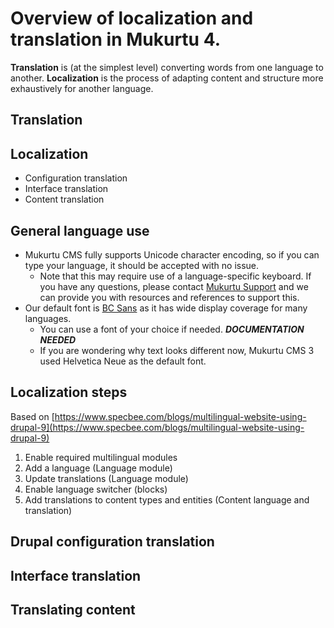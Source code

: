 # Overview of localization and translation in Mukurtu 4.

**Translation** is (at the simplest level) converting words from one language to another. **Localization** is the process of adapting content and structure more exhaustively for another language.

## Translation



## Localization

- Configuration translation
- Interface translation
- Content translation

## General language use

- Mukurtu CMS fully supports Unicode character encoding, so if you can type your language, it should be accepted with no issue.
  - Note that this may require use of a language-specific keyboard. If you have any questions, please contact [Mukurtu Support](mailto:support@mukurtu.org) and we can provide you with resources and references to support this.
- Our default font is [BC Sans](https://www2.gov.bc.ca/gov/content/governments/services-for-government/policies-procedures/bc-visual-identity/bc-sans) as it has wide display coverage for many languages.
  - You can use a font of your choice if needed. **_DOCUMENTATION NEEDED_**
  - If you are wondering why text looks different now, Mukurtu CMS 3 used Helvetica Neue as the default font.


## Localization steps

Based on [https://www.specbee.com/blogs/multilingual-website-using-drupal-9](https://www.specbee.com/blogs/multilingual-website-using-drupal-9)
1. Enable required multilingual modules
2. Add a language (Language module)
3. Update translations (Language module)
4. Enable language switcher (blocks)
5. Add translations to content types and entities (Content language and translation)

## Drupal configuration translation

## Interface translation

## Translating content 


